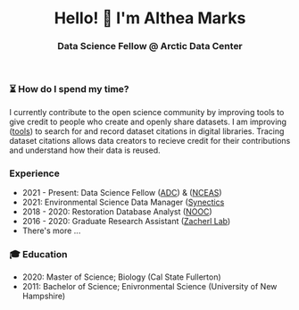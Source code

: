 <h1 align="center"> Hello! 🔆 I'm Althea Marks </h1>

<h3 align="center"> Data Science Fellow @ Arctic Data Center </h3>
<br>

### ⏳ How do I spend my time?

I currently contribute to the open science community by improving tools to give credit to people who create and openly share datasets. I am improving ([tools](https://github.com/theamarks/scythe)) to search for and record dataset citations in digital libraries. Tracing dataset citations allows data creators to recieve credit for their contributions and understand how their data is reused. 

### Experience 

- 2021 - Present: Data Science Fellow ([ADC](https://arcticdata.io/)) & ([NCEAS](https://nceas.ucsb.edu))
- 2021: Environmental Science Data Manager ([Synectics](https://synectics.net/public/framework/bannerhtml.aspx?dsn=systm&idhtml=334&banner=synectics_home.png&title=Synectics%20Environmental%20Data%20Services)
- 2018 - 2020: Restoration Database Analyst ([NOOC](https://olympiaoysternet.ucdavis.edu/))
- 2016 - 2020: Graduate Research Assistant ([Zacherl Lab](https://zacherllab.com/))
- There's more ...

### 🎓 Education
- 2020: Master of Science; Biology (Cal State Fullerton)
- 2011: Bachelor of Science; Enivronmental Science (University of New Hampshire)

<!--
**theamarks/theamarks** is a ✨ _special_ ✨ repository because its `README.md` (this file) appears on your GitHub profile.

Here are some ideas to get you started:

- 🔭 I’m currently working on ...
- 🌱 I’m currently learning ...
- 👯 I’m looking to collaborate on ...
- 🤔 I’m looking for help with ...
- 💬 Ask me about ...
- 📫 How to reach me: ...
- 😄 Pronouns: ...
- ⚡ Fun fact: ...

emoji directory: https://gist.github.com/rxaviers/7360908
-->
